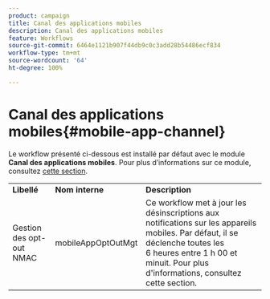 ```yaml
---
product: campaign
title: Canal des applications mobiles
description: Canal des applications mobiles
feature: Workflows
source-git-commit: 6464e1121b907f44db9c0c3add28b54486ecf834
workflow-type: tm+mt
source-wordcount: '64'
ht-degree: 100%

---
```



# Canal des applications mobiles{#mobile-app-channel}

Le workflow présenté ci-dessous est installé par défaut avec le module **Canal des applications mobiles**. Pour plus d’informations sur ce module, consultez [cette section](../../v8/send/push.md).

<table> 
 <tbody> 
  <tr> 
   <td> <strong>Libellé</strong><br /> </td> 
   <td> <strong>Nom interne</strong><br /> </td> 
   <td> <strong>Description</strong><br /> </td> 
  </tr> 
  <tr> 
   <td> <span class="uicontrol">Gestion des opt-out NMAC</span> <br /> </td> 
   <td> <span class="uicontrol">mobileAppOptOutMgt</span> <br /> </td> 
   <td> Ce workflow met à jour les désinscriptions aux notifications sur les appareils mobiles. Par défaut, il se déclenche toutes les 6 heures entre 1 h 00 et minuit. Pour plus d'informations, consultez cette section</a>.<br /> </td> 
  </tr> 
 </tbody> 
</table>

